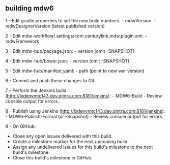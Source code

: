 ## building mdw6

1 - Edit gradle.properties to set the new build numbers.
    - mdwVersion.
    - mdwDesignerVersion (latest published version)
    
2 - Edit mdw-workflow/.settings/com.centurylink.mdw.plugin.xml:
    - mdwFramework

3 - Edit mdw-hub/package.json:
    - version (omit -SNAPSHOT)

4 - Edit mdw-hub/bower.json:
    - version (omit -SNAPSHOT)

5 - Edit mdw-hub/manifest.yaml:
    - path (point to new war version)
   
6 - Commit and push these changes to Git.

7 - Perform the Jenkins build (http://lxdenvmtc143.dev.qintra.com:8181/jenkins):
    - MDW6-Build
    - Review console output for errors.

8 - Publish using Jenkins (http://lxdenvmtc143.dev.qintra.com:8181/jenkins):
    - MDW6-Publish-Formal (or -Snapshot)
    - Review console output for errors.

9 - On GitHub:
  - Close any open issues delivered with this build.
  - Create a milestone marker for the next upcoming build.
  - Assign any undelivered issues for this build's milestone to the next build's milestone.
  - Close this build's milestone in GitHub.     
    